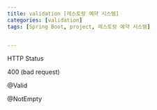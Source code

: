 ```yaml
---
title: validation [레스토랑 예약 시스템]
categories: [validation]
tags: [Spring Boot, project, 레스토랑 예약 시스템]


---
```


HTTP Status

400 (bad request)

@Valid

@NotEmpty